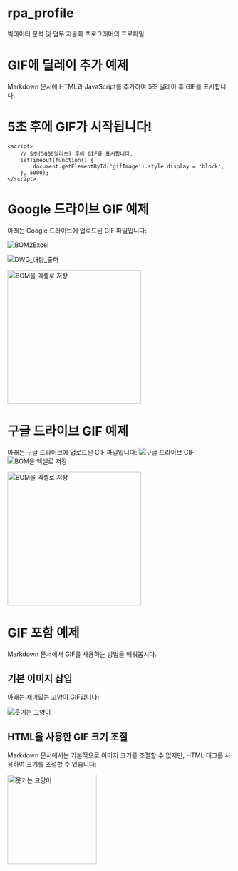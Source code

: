 # rpa_profile
빅데이터 분석 및 업무 자동화 프로그래머의 프로파일

# GIF에 딜레이 추가 예제

Markdown 문서에 HTML과 JavaScript를 추가하여 5초 딜레이 후 GIF를 표시합니다.

<!DOCTYPE html>
<html lang="en">
<head>
    <meta charset="UTF-8">
    <meta http-equiv="X-UA-Compatible" content="IE=edge">
    <meta name="viewport" content="width=device-width, initial-scale=1.0">
    <title>GIF with Delay</title>
    <style>
        #gifImage {
            display: none; /* GIF를 처음에 숨깁니다. */
        }
    </style>
</head>
<body>
    <h1>5초 후에 GIF가 시작됩니다!</h1>
    <!-- GIF를 포함합니다. -->
    <img id="gifImage" src="https://media.giphy.com/media/JIX9t2j0ZTN9S/giphy.gif" alt="재미있는 고양이 GIF">

    <script>
        // 5초(5000밀리초) 후에 GIF를 표시합니다.
        setTimeout(function() {
            document.getElementById('gifImage').style.display = 'block';
        }, 5000);
    </script>
</body>
</html>


# Google 드라이브 GIF 예제

아래는 Google 드라이브에 업로드된 GIF 파일입니다:

![BOM2Excel](https://drive.google.com/uc?export=view&id=1FM1RmmAGy1k-bqaVY5MkwD0xUpHSYcNU)

![DWG_대량_출력](https://drive.google.com/uc?export=view&id=1gH1Y2itHKaGUHRwcmSOOMtH-lXcDnwGU)



<img src="https://drive.google.com/uc?export=view&id=1FM1RmmAGy1k-bqaVY5MkwD0xUpHSYcNU" alt="BOM을 엑셀로 저장" width="300">

# 구글 드라이브 GIF 예제
아래는 구글 드라이브에 업로드된 GIF 파일입니다:
![구글 드라이브 GIF](https://drive.google.com/file/d/1FM1RmmAGy1k-bqaVY5MkwD0xUpHSYcNU/view?usp=sharing)
<img src="https://drive.google.com/file/d/1FM1RmmAGy1k-bqaVY5MkwD0xUpHSYcNU/view?usp=sharing" alt="BOM을 엑셀로 저장">

<img src="https://drive.google.com/uc?export=view&id=1aB2c3D4eFgH5ijKlmnOpQrstUVWXYz" alt="BOM을 엑셀로 저장" width="300"/>

# GIF 포함 예제

Markdown 문서에서 GIF를 사용하는 방법을 배워봅시다.

## 기본 이미지 삽입

아래는 재미있는 고양이 GIF입니다:

![웃기는 고양이](https://media.giphy.com/media/JIX9t2j0ZTN9S/giphy.gif)

## HTML을 사용한 GIF 크기 조절

Markdown 문서에서는 기본적으로 이미지 크기를 조절할 수 없지만, HTML 태그를 사용하여 크기를 조절할 수 있습니다:

<img src="https://media.giphy.com/media/JIX9t2j0ZTN9S/giphy.gif" alt="웃기는 고양이" width="200"/>



